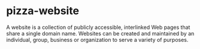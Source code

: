 # pizza-website
A website is a collection of publicly accessible, interlinked Web pages that share a single domain name. Websites can be created and maintained by an individual, group, business or organization to serve a variety of purposes.
